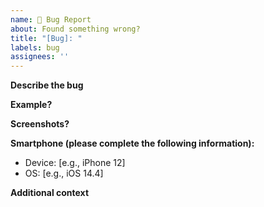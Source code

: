 ```yaml
---
name: 🐛 Bug Report
about: Found something wrong?
title: "[Bug]: "
labels: bug
assignees: ''
---
```


**Describe the bug**


**Example?**


**Screenshots?**


**Smartphone (please complete the following information):**
 - Device: [e.g., iPhone 12]
 - OS: [e.g., iOS 14.4]


**Additional context**
